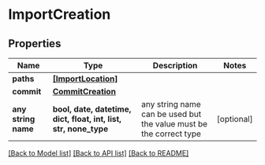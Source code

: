 # ImportCreation


## Properties
Name | Type | Description | Notes
------------ | ------------- | ------------- | -------------
**paths** | [**[ImportLocation]**](ImportLocation.md) |  | 
**commit** | [**CommitCreation**](CommitCreation.md) |  | 
**any string name** | **bool, date, datetime, dict, float, int, list, str, none_type** | any string name can be used but the value must be the correct type | [optional]

[[Back to Model list]](../README.md#documentation-for-models) [[Back to API list]](../README.md#documentation-for-api-endpoints) [[Back to README]](../README.md)


